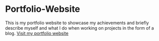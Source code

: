 # Portfolio-Website
This is my portfolio website to showcase my achievements and briefly describe myself and what I do when working on projects in the form of a blog.
[Visit my portfolio website](vineji.com)

